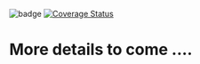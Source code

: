 ![badge](https://img.shields.io/endpoint?url=https://gist.githubusercontent.com/loloDawit/8effb3f12e575124c19dc2b50aa632f8/raw/a7ed64737d8c4e2b21d1db581fd93bd008e03106/store_api_coverage.json) [![Coverage Status](https://coveralls.io/repos/github/loloDawit/store-api/badge.svg?branch=main)](https://coveralls.io/github/loloDawit/store-api?branch=main)

# More details to come ....

